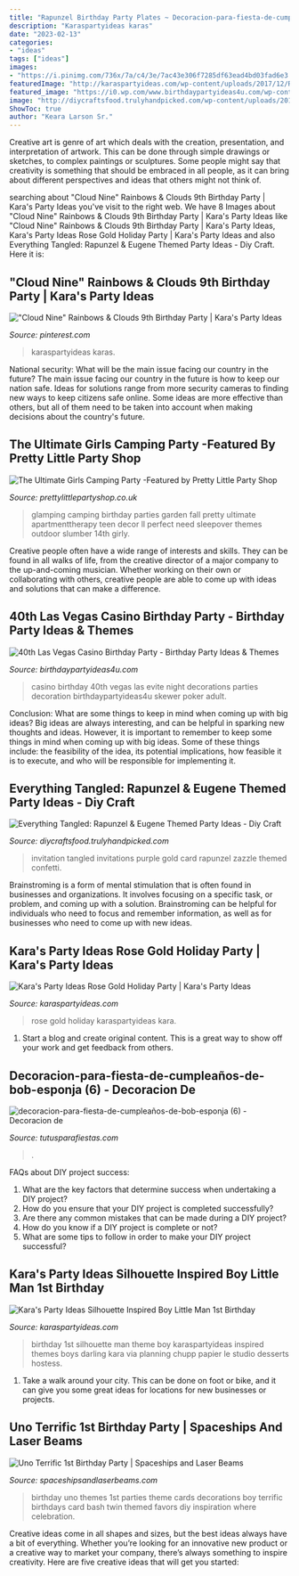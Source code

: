 ```yaml
---
title: "Rapunzel Birthday Party Plates ~ Decoracion-para-fiesta-de-cumpleaños-de-bob-esponja (6)"
description: "Karaspartyideas karas"
date: "2023-02-13"
categories:
- "ideas"
tags: ["ideas"]
images:
- "https://i.pinimg.com/736x/7a/c4/3e/7ac43e306f7285df63ead4bd03fad6e3.jpg"
featuredImage: "http://karaspartyideas.com/wp-content/uploads/2017/12/Rose-Gold-Holiday-Party-via-Karas-Party-Ideas-KarasPartyIdeas.com15.jpeg"
featured_image: "https://i0.wp.com/www.birthdaypartyideas4u.com/wp-content/uploads/2015/02/adult-40th-las-vegas-casino-birthday-party-ideas-decorations-poker-food-skewer.jpg"
image: "http://diycraftsfood.trulyhandpicked.com/wp-content/uploads/2016/06/Tangled-Invitation_ul.jpg"
ShowToc: true
author: "Keara Larson Sr."
---
```



Creative art is genre of art which deals with the creation, presentation, and interpretation of artwork. This can be done through simple drawings or sketches, to complex paintings or sculptures. Some people might say that creativity is something that should be embraced in all people, as it can bring about different perspectives and ideas that others might not think of.

	

		
searching about &quot;Cloud Nine&quot; Rainbows &amp; Clouds 9th Birthday Party | Kara&#039;s Party Ideas you've visit to the right web. We have 8 Images about &quot;Cloud Nine&quot; Rainbows &amp; Clouds 9th Birthday Party | Kara&#039;s Party Ideas like &quot;Cloud Nine&quot; Rainbows &amp; Clouds 9th Birthday Party | Kara&#039;s Party Ideas, Kara&#039;s Party Ideas Rose Gold Holiday Party | Kara&#039;s Party Ideas and also Everything Tangled: Rapunzel &amp; Eugene Themed Party Ideas - Diy Craft. Here it is:
		
    
## &quot;Cloud Nine&quot; Rainbows &amp; Clouds 9th Birthday Party | Kara&#039;s Party Ideas

<img loading=lazy src="https://i.pinimg.com/736x/7a/c4/3e/7ac43e306f7285df63ead4bd03fad6e3.jpg" onerror="this.onerror=null;this.src='https://tse3.mm.bing.net/th?id=OIP.tBhjgxUeS-MnpaTFceAmmQHaMT&amp;pid=15.1';" alt="&quot;Cloud Nine&quot; Rainbows &amp; Clouds 9th Birthday Party | Kara&#039;s Party Ideas">

_Source: pinterest.com_

>karaspartyideas karas. 

	

National security: What will be the main issue facing our country in the future?
The main issue facing our country in the future is how to keep our nation safe. Ideas for solutions range from more security cameras to finding new ways to keep citizens safe online. Some ideas are more effective than others, but all of them need to be taken into account when making decisions about the country's future.

    
## The Ultimate Girls Camping Party -Featured By Pretty Little Party Shop

<img loading=lazy src="https://cdn.shopify.com/s/files/1/0197/8160/files/girls-glamping-party_1024x1024.jpg?9097" onerror="this.onerror=null;this.src='https://tse3.mm.bing.net/th?id=OIP.rf2ZfwdcxwZj8f0TmWU2lQHaKu&amp;pid=15.1';" alt="The Ultimate Girls Camping Party -Featured by Pretty Little Party Shop">

_Source: prettylittlepartyshop.co.uk_

>glamping camping birthday parties garden fall pretty ultimate apartmenttherapy teen decor ll perfect need sleepover themes outdoor slumber 14th girly. 

	

Creative people often have a wide range of interests and skills. They can be found in all walks of life, from the creative director of a major company to the up-and-coming musician. Whether working on their own or collaborating with others, creative people are able to come up with ideas and solutions that can make a difference.

    
## 40th Las Vegas Casino Birthday Party - Birthday Party Ideas &amp; Themes

<img loading=lazy src="https://i0.wp.com/www.birthdaypartyideas4u.com/wp-content/uploads/2015/02/adult-40th-las-vegas-casino-birthday-party-ideas-decorations-poker-food-skewer.jpg" onerror="this.onerror=null;this.src='https://tse3.mm.bing.net/th?id=OIP.diPsNiT15BJLK1yzREB6kAHaE7&amp;pid=15.1';" alt="40th Las Vegas Casino Birthday Party - Birthday Party Ideas &amp; Themes">

_Source: birthdaypartyideas4u.com_

>casino birthday 40th vegas las evite night decorations parties decoration birthdaypartyideas4u skewer poker adult. 

	

Conclusion: What are some things to keep in mind when coming up with big ideas?
Big ideas are always interesting, and can be helpful in sparking new thoughts and ideas. However, it is important to remember to keep some things in mind when coming up with big ideas. Some of these things include: the feasibility of the idea, its potential implications, how feasible it is to execute, and who will be responsible for implementing it.

    
## Everything Tangled: Rapunzel &amp; Eugene Themed Party Ideas - Diy Craft

<img loading=lazy src="http://diycraftsfood.trulyhandpicked.com/wp-content/uploads/2016/06/Tangled-Invitation_ul.jpg" onerror="this.onerror=null;this.src='https://tse4.mm.bing.net/th?id=OIP.Ciw70-pPYdtS2ps8doAuuAHaHa&amp;pid=15.1';" alt="Everything Tangled: Rapunzel &amp; Eugene Themed Party Ideas - Diy Craft">

_Source: diycraftsfood.trulyhandpicked.com_

>invitation tangled invitations purple gold card rapunzel zazzle themed confetti. 

	

Brainstroming is a form of mental stimulation that is often found in businesses and organizations. It involves focusing on a specific task, or problem, and coming up with a solution. Brainstroming can be helpful for individuals who need to focus and remember information, as well as for businesses who need to come up with new ideas.

    
## Kara&#039;s Party Ideas Rose Gold Holiday Party | Kara&#039;s Party Ideas

<img loading=lazy src="http://karaspartyideas.com/wp-content/uploads/2017/12/Rose-Gold-Holiday-Party-via-Karas-Party-Ideas-KarasPartyIdeas.com15.jpeg" onerror="this.onerror=null;this.src='https://tse2.mm.bing.net/th?id=OIP.sFRAHzEls4m-ptZHIbvE9wHaLH&amp;pid=15.1';" alt="Kara&#039;s Party Ideas Rose Gold Holiday Party | Kara&#039;s Party Ideas">

_Source: karaspartyideas.com_

>rose gold holiday karaspartyideas kara. 

	

1. Start a blog and create original content. This is a great way to show off your work and get feedback from others.

    
## Decoracion-para-fiesta-de-cumpleaños-de-bob-esponja (6) - Decoracion De

<img loading=lazy src="https://tutusparafiestas.com/wp-content/uploads/2017/08/decoracion-para-fiesta-de-cumpleaños-de-bob-esponja-6.jpg" onerror="this.onerror=null;this.src='https://tse3.mm.bing.net/th?id=OIP._eH_M3Wuovy1R1zkfKfHNwHaJ4&amp;pid=15.1';" alt="decoracion-para-fiesta-de-cumpleaños-de-bob-esponja (6) - Decoracion de">

_Source: tutusparafiestas.com_

>. 

	

FAQs about DIY project success:
1. What are the key factors that determine success when undertaking a DIY project?
2. How do you ensure that your DIY project is completed successfully? 
3. Are there any common mistakes that can be made during a DIY project? 
4. How do you know if a DIY project is complete or not? 
5. What are some tips to follow in order to make your DIY project successful?

    
## Kara&#039;s Party Ideas Silhouette Inspired Boy Little Man 1st Birthday

<img loading=lazy src="https://karaspartyideas.com/wp-content/uploads/2013/06/20130317_chupp-23_600x834.jpg" onerror="this.onerror=null;this.src='https://tse1.mm.bing.net/th?id=OIP.JWgWO2NFYhfIqEp2StmS1gHaKS&amp;pid=15.1';" alt="Kara&#039;s Party Ideas Silhouette Inspired Boy Little Man 1st Birthday">

_Source: karaspartyideas.com_

>birthday 1st silhouette man theme boy karaspartyideas inspired themes boys darling kara via planning chupp papier le studio desserts hostess. 

	

1. Take a walk around your city. This can be done on foot or bike, and it can give you some great ideas for locations for new businesses or projects. 

    
## Uno Terrific 1st Birthday Party | Spaceships And Laser Beams

<img loading=lazy src="http://spaceshipsandlaserbeams.com/wp-content/uploads/2015/09/uno-birthday-party-ideas.jpg" onerror="this.onerror=null;this.src='https://tse4.mm.bing.net/th?id=OIP.hqK4rGpqvacX6IB3VZCt7gHaLH&amp;pid=15.1';" alt="Uno Terrific 1st Birthday Party | Spaceships and Laser Beams">

_Source: spaceshipsandlaserbeams.com_

>birthday uno themes 1st parties theme cards decorations boy terrific birthdays card bash twin themed favors diy inspiration where celebration. 

	

Creative ideas come in all shapes and sizes, but the best ideas always have a bit of everything. Whether you’re looking for an innovative new product or a creative way to market your company, there’s always something to inspire creativity. Here are five creative ideas that will get you started: 

